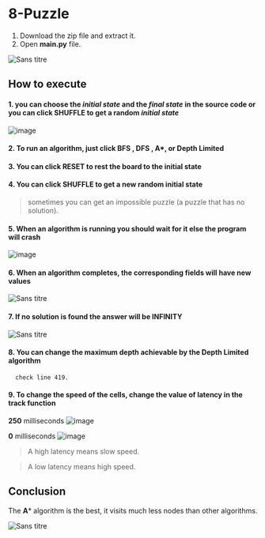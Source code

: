 # 8-Puzzle
1. Download the zip file and extract it.
2. Open **main.py** file.

![Sans titre](https://user-images.githubusercontent.com/84473151/171168652-dffbd1c7-3e58-4c2a-bcaf-4f4bee4a1da0.png)
## How to execute
#### 1. you can choose the _initial state_ and the _final state_ in the source code or  you can click **SHUFFLE** to get a random _initial state_   

![image](https://user-images.githubusercontent.com/84473151/171173936-64b0ed22-8c3f-4086-905c-f180721d935a.png)  

#### 2. To run an algorithm, just click **BFS** , **DFS** , **A***, or **Depth Limited**  

#### 3. You can click **RESET** to rest the board to the initial state  

#### 4. You can click **SHUFFLE** to get a new random initial state  
 >sometimes you can get an impossible puzzle (a puzzle that has no solution).
#### 5. When an algorithm is running you should wait for it else the program will crash  

![image](https://user-images.githubusercontent.com/84473151/171176403-dea7d87b-8761-4155-8056-7227a0d45dd2.png)

#### 6. When an algorithm completes, the corresponding fields will have new values

![Sans titre](https://user-images.githubusercontent.com/84473151/171178045-d8a99e34-5fdd-43cf-81d5-4d452317fb55.png)

#### 7. If no solution is found the answer will be **INFINITY**

![Sans titre](https://user-images.githubusercontent.com/84473151/171178781-23294321-07eb-40c7-8048-61f12ef63a7e.png)

#### 8. You can change the maximum depth achievable by the Depth Limited algorithm
      check line 419.

#### 9. To change the speed of the cells, change the value of **latency** in the track function
   **250** milliseconds ![image](https://user-images.githubusercontent.com/84473151/171181930-f342b0b5-c132-4bcd-9b83-703da5154d6e.png)  
 
   **0** milliseconds ![image](https://user-images.githubusercontent.com/84473151/171182377-8a80078b-e40d-4bed-a238-dbf5bce663b0.png)

   >A high latency means slow speed.  

   >A low latency means high speed.

## Conclusion
 The **A*** algorithm is the best, it visits much less nodes than other algorithms.
 
 ![Sans titre](https://user-images.githubusercontent.com/84473151/171180418-880aba0f-a7b3-4b99-b3fd-765d13dfaab5.png)
